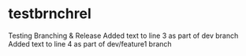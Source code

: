 # testbrnchrel
Testing Branching &amp; Release
Added text to line 3 as part of dev branch
Added text to line 4 as part of dev/feature1 branch
